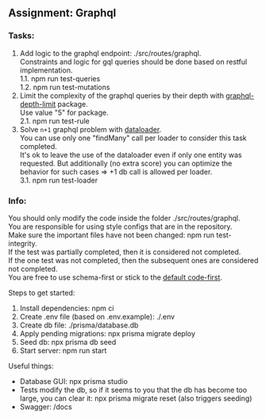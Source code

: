 ## Assignment: Graphql
### Tasks:
1. Add logic to the graphql endpoint: ./src/routes/graphql.  
Constraints and logic for gql queries should be done based on restful implementation.  
   1.1. npm run test-queries  
   1.2. npm run test-mutations    
2. Limit the complexity of the graphql queries by their depth with [graphql-depth-limit](https://www.npmjs.com/package/graphql-depth-limit) package.  
   Use value "5" for package.  
   2.1. npm run test-rule  
3. Solve `n+1` graphql problem with [dataloader](https://www.npmjs.com/package/dataloader).  
   You can use only one "findMany" call per loader to consider this task completed.  
   It's ok to leave the use of the dataloader even if only one entity was requested. But additionally (no extra score) you can optimize the behavior for such cases => +1 db call is allowed per loader.  
   3.1. npm run test-loader    

### Info:  
You should only modify the code inside the folder ./src/routes/graphql.  
You are responsible for using style configs that are in the repository.  
Make sure the important files have not been changed: npm run test-integrity.  
If the test was partially completed, then it is considered not completed.  
If the one test was not completed, then the subsequent ones are considered not completed.  
You are free to use schema-first or stick to the [default code-first](https://github.dev/graphql/graphql-js/blob/ffa18e9de0ae630d7e5f264f72c94d497c70016b/src/__tests__/starWarsSchema.ts).  

Steps to get started:
1. Install dependencies: npm ci
2. Create .env file (based on .env.example): ./.env
3. Create db file: ./prisma/database.db
4. Apply pending migrations: npx prisma migrate deploy
5. Seed db: npx prisma db seed
6. Start server: npm run start

Useful things:
- Database GUI: npx prisma studio
- Tests modify the db, so if it seems to you that the db has become too large,
  you can clear it: npx prisma migrate reset (also triggers seeding)
- Swagger: /docs
